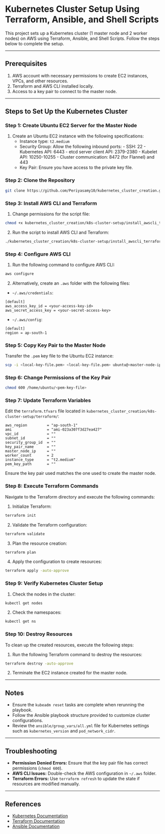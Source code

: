 # Kubernetes Cluster Setup Using Terraform, Ansible, and Shell Scripts

This project sets up a Kubernetes cluster (1 master node and 2 worker nodes) on AWS using Terraform, Ansible, and Shell Scripts. Follow the steps below to complete the setup.

---

## Prerequisites

1. AWS account with necessary permissions to create EC2 instances, VPCs, and other resources.
2. Terraform and AWS CLI installed locally.
3. Access to a key pair to connect to the master node.

---

## Steps to Set Up the Kubernetes Cluster

### Step 1: Create Ubuntu EC2 Server for the Master Node

1. Create an Ubuntu EC2 instance with the following specifications:
    - Instance type: `t2.medium`
    - Security Group: Allow the following inbound ports:
           - SSH: 22
           - Kubernetes API: 6443
           - etcd server client API: 2379-2380
           - Kubelet API: 10250-10255
           - Cluster communication: 8472 (for Flannel) and 443
    - Key Pair: Ensure you have access to the private key file.

### Step 2: Clone the Repository

```bash
git clone https://github.com/Periyasamy10/kubernetes_cluster_creation.git
```

### Step 3: Install AWS CLI and Terraform

1. Change permissions for the script file:

```bash
chmod +x kubernetes_cluster_creation/k8s-cluster-setup/install_awscli_terraform.sh
```

2. Run the script to install AWS CLI and Terraform:

```bash
./kubernetes_cluster_creation/k8s-cluster-setup/install_awscli_terraform.sh
```

### Step 4: Configure AWS CLI

1. Run the following command to configure AWS CLI:

```bash
aws configure
```

2. Alternatively, create an `.aws` folder with the following files:

- `~/.aws/credentials`:

```plaintext
[default]
aws_access_key_id = <your-access-key-id>
aws_secret_access_key = <your-secret-access-key>
```

- `~/.aws/config`:

```plaintext
[default]
region = ap-south-1
```

### Step 5: Copy Key Pair to the Master Node

Transfer the `.pem` key file to the Ubuntu EC2 instance:

```bash
scp -i <local-key-file.pem> <local-key-file.pem> ubuntu@<master-node-ip>:/home/ubuntu/
```

### Step 6: Change Permissions of the Key Pair

```bash
chmod 600 /home/ubuntu/<pem-key-file>
```

### Step 7: Update Terraform Variables

Edit the `terraform.tfvars` file located in `kubernetes_cluster_creation/k8s-cluster-setup/terraform/`:

```plaintext
aws_region         = "ap-south-1"
ami                = "ami-023a307f3d27ea427"
vpc_id             = ""
subnet_id          = ""
security_group_id  = ""
key_pair_name      = ""
master_node_ip     = ""
worker_count       = 2
instance_type      = "t2.medium"
pem_key_path       = ""
```

Ensure the key pair used matches the one used to create the master node.

### Step 8: Execute Terraform Commands

Navigate to the Terraform directory and execute the following commands:

1. Initialize Terraform:

```bash
terraform init
```

2. Validate the Terraform configuration:

```bash
terraform validate
```

3. Plan the resource creation:

```bash
terraform plan
```

4. Apply the configuration to create resources:

```bash
terraform apply -auto-approve
```

### Step 9: Verify Kubernetes Cluster Setup

1. Check the nodes in the cluster:

```bash
kubectl get nodes
```

2. Check the namespaces:

```bash
kubectl get ns
```

### Step 10: Destroy Resources

To clean up the created resources, execute the following steps:

1. Run the following Terraform command to destroy the resources:

```bash
terraform destroy -auto-approve
```

2. Terminate the EC2 instance created for the master node.

---

## Notes

- Ensure the `kubeadm reset` tasks are complete when rerunning the playbook.
- Follow the Ansible playbook structure provided to customize cluster configurations.
- Review the `ansible/group_vars/all.yml` file for Kubernetes settings such as `kubernetes_version` and `pod_network_cidr`.

---

## Troubleshooting

- **Permission Denied Errors:** Ensure that the key pair file has correct permissions (`chmod 600`).
- **AWS CLI Issues:** Double-check the AWS configuration in `~/.aws` folder.
- **Terraform Errors:** Use `terraform refresh` to update the state if resources are modified manually.

---

## References

- [Kubernetes Documentation](https://kubernetes.io/docs/)
- [Terraform Documentation](https://www.terraform.io/docs/)
- [Ansible Documentation](https://docs.ansible.com/)

